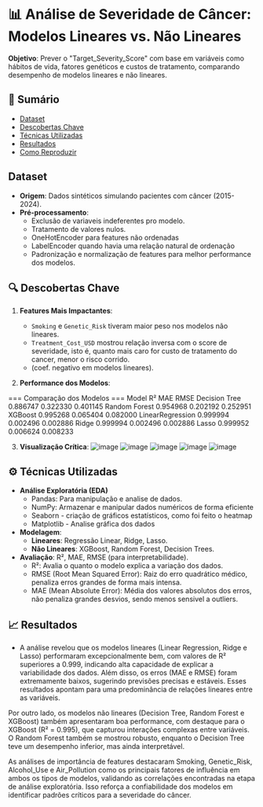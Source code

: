# 📊 Análise de Severidade de Câncer: Modelos Lineares vs. Não Lineares

**Objetivo**: Prever o "Target_Severity_Score" com base em variáveis como hábitos de vida, fatores genéticos e custos de tratamento, comparando desempenho de modelos lineares e não lineares.

## 📌 Sumário
- [Dataset](#dataset)
- [Descobertas Chave](#-descobertas-chave)
- [Técnicas Utilizadas](#-técnicas-utilizadas)
- [Resultados](#-resultados)
- [Como Reproduzir](#-como-reproduzir)

## Dataset
- **Origem**: Dados sintéticos simulando pacientes com câncer (2015-2024).
- **Pré-processamento**:
  - Exclusão de variaveis indeferentes pro modelo.
  - Tratamento de valores nulos.
  - OneHotEncoder para features não ordenadas
  - LabelEncoder quando havia uma relação natural de ordenação
  - Padronização e normalização de features para melhor performance dos modelos.

## 🔍 Descobertas Chave
1. **Features Mais Impactantes**:
   - `Smoking` e `Genetic_Risk` tiveram maior peso nos modelos não lineares.
   - `Treatment_Cost_USD` mostrou relação inversa com o score de severidade, isto é, quanto mais caro for custo de tratamento do cancer, menor o risco corrido.
   -  (coef. negativo em modelos lineares).

2. **Performance dos Modelos**:

=== Comparação dos Modelos ===
           Model       R²      MAE     RMSE
   Decision Tree 0.886747 0.322330 0.401145
   Random Forest 0.954968 0.202192 0.252951
         XGBoost 0.995268 0.065404 0.082000
LinearRegression 0.999994 0.002496 0.002886
           Ridge 0.999994 0.002496 0.002886
           Lasso 0.999952 0.006624 0.008233

3. **Visualização Crítica**:
 ![image](https://github.com/user-attachments/assets/a4b01a5b-7429-4592-8261-bef5a6132390)
 ![image](https://github.com/user-attachments/assets/4b38eec9-5f80-49cd-9a78-c3e0a1f5f13e)
 ![image](https://github.com/user-attachments/assets/fcb0bc64-f127-45f6-9132-9dd3e5b0efc4)
 ![image](https://github.com/user-attachments/assets/023fef94-368d-4d18-8250-7e50bfa94f6e)
 ![image](https://github.com/user-attachments/assets/d2cde309-ae92-45b3-ad0a-4cdb5cc52fce)


## ⚙️ Técnicas Utilizadas
- **Análise Exploratória (EDA)**
   - Pandas: Para manipulação e analise de dados.
   - NumPy: Armazenar e manipular dados numéricos de forma eficiente
   - Seaborn - criação de gráficos estatísticos, como foi feito o heatmap
   - Matplotlib - Analise gráfica dos dados
- **Modelagem**:
  - **Lineares**: Regressão Linear, Ridge, Lasso.
  - **Não Lineares**: XGBoost, Random Forest, Decision Trees.
- **Avaliação**: R², MAE, RMSE (para interpretabilidade).
  - R²: Avalia o quanto o modelo explica a variação dos dados.
  - RMSE (Root Mean Squared Error): Raiz do erro quadrático médico, penaliza erros grandes de forma mais intensa.
  - MAE (Mean Absolute Error): Média dos valores absolutos dos erros, não penaliza grandes desvios, sendo menos sensivel a outliers.

## 📈 Resultados
- A análise revelou que os modelos lineares (Linear Regression, Ridge e Lasso) performaram excepcionalmente bem, com valores de R² superiores a 0.999, indicando alta capacidade de explicar a variabilidade dos dados.
Além disso, os erros (MAE e RMSE) foram extremamente baixos, sugerindo previsões precisas e estáveis. Esses resultados apontam para uma predominância de relações lineares entre as variáveis.

Por outro lado, os modelos não lineares (Decision Tree, Random Forest e XGBoost) também apresentaram boa performance, com destaque para o XGBoost (R² = 0.995), que capturou interações complexas entre variáveis.
O Random Forest também se mostrou robusto, enquanto o Decision Tree teve um desempenho inferior, mas ainda interpretável.

As análises de importância de features destacaram Smoking, Genetic_Risk, Alcohol_Use e Air_Pollution como os principais fatores de influência em ambos os tipos de modelos, 
validando as correlações encontradas na etapa de análise exploratória. Isso reforça a confiabilidade dos modelos em identificar padrões críticos para a severidade do câncer.

